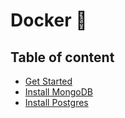 # Docker 🐳

## Table of content
- [Get Started](https://github.com/fabien-renaud/notes/blob/master/docker/get-started.md)
- [Install MongoDB](https://github.com/fabien-renaud/notes/blob/master/docker/install-mongodb.md)
- [Install Postgres](https://github.com/fabien-renaud/notes/blob/master/docker/install-postgres.md)
